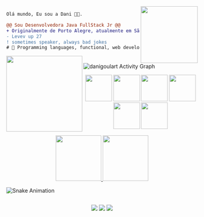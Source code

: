 
<img align="right" height="150" src="https://media.giphy.com/media/vvcvtGPa4hSiN4TgeY/giphy.gif"/>


```diff
Olá mundo, Eu sou a Dani 👩‍💻.

@@ Sou Desenvolvedora Java FullStack Jr @@
+ Originalmente de Porto Alegre, atualmente em São Paulo-SP 🇧🇷.
- Levev up 27
! sometimes speaker, always bad jokes
# 📖 Programming languages, functional, web development
```

<img align="left" height="200" src="https://media.giphy.com/media/ao9DUiTKH60XS/giphy.gif"/>

  <img alt="danigoulart Activity Graph" src="https://activity-graph.herokuapp.com/graph?username=danigoulart&custom_title=danigoulart%27s%20Contribution%20Graph&bg_color=121214&color=737380&line=28203e&point=8257e5&hide_border=true" />
    


<Youre doing great>
<Good things will come to you>
<Drink water and stay awesome>

<div class="languages-ctn">
 <p align="center">
  <img width="70" height="70" src="https://cdn.jsdelivr.net/gh/devicons/devicon/icons/javascript/javascript-original.svg" />
  <img width="70" height="70" src="https://cdn.jsdelivr.net/gh/devicons/devicon/icons/css3/css3-plain-wordmark.svg" />
  <img width="70" height="70" src="https://cdn.jsdelivr.net/gh/devicons/devicon/icons/html5/html5-plain-wordmark.svg" />
  <img width="70" height="70" src="https://cdn.jsdelivr.net/gh/devicons/devicon/icons/react/react-original.svg" />
  <img width="70" height="70" src="https://cdn.jsdelivr.net/gh/devicons/devicon/icons/java/java-original-wordmark.svg" />
  <img width="70" height="70" src="https://cdn.jsdelivr.net/gh/devicons/devicon/icons/mysql/mysql-original-wordmark.svg" /><br>


 <p align="center">
  <a href="https://github.com/danigoulart">
    <img height="120em" src="https://github-readme-stats.vercel.app/api?username=danigoulart&theme=dracula&show_icons=true" />
    <img height="120em" src="https://github-readme-stats.vercel.app/api/top-langs/?username=danigoulart&layout=compact&langs_count=7&theme=dracula"/>  
  </a>
  
</div>


![Snake Animation](https://github.com/danigoulart/danigoulart/blob/output/github-contribution-grid-snake.svg)
<div align="center">
 
  
  ##
 
<div align="center"> 
  <a href="https://instagram.com/joaovic2k_" target="_blank"><img src="https://img.shields.io/badge/-Instagram-%23E4405F?style=for-the-badge&logo=instagram&logoColor=white" target="_blank"></a>
  <a href = "mailto:joaovictorca2004@gmail.com"><img src="https://img.shields.io/badge/-Gmail-%23333?style=for-the-badge&logo=gmail&logoColor=white" target="_blank"></a>
 <a href="https://www.linkedin.com/in/danigoulart/" target="_blank">
  <img src="https://img.shields.io/badge/LinkedIn-0077B5?style=for-the-badge&logo=linkedin&logoColor=white" />
</a>
  
